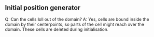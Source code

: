 
## Initial position generator

Q: Can the cells loll out of the domain?
A: Yes, cells are bound inside the domain by their centerpoints, so parts of the cell might reach over the domain. These cells are deleted during initialisation.